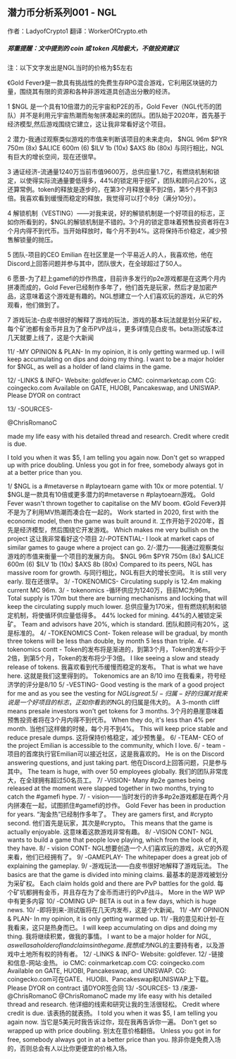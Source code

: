 ## **潜力币分析系列001 - NGL**

作者：LadyofCrypto1
翻译：WorkerOfCrypto.eth

##### **郑重提醒：文中提到的 coin 或 token 风险极大，不做投资建议**

注：以下文字发出是NGL当时的价格为$5左右

《Gold Fever》是一款具有挑战性的免费生存RPG混合游戏，它利用区块链的力量，围绕其有限的资源和各种非游戏道具创造出分散的经济。

1 $NGL 是一个具有10倍潜力的元宇宙和P2E的币，Gold Fever（NGL代币的团队）并不是利用元宇宙热潮而匆匆拼凑起来的团队。团队始于2020年，首先基于经济模型,然后游戏围绕它建立，这让我非常看好这个项目。

2 潜力-我通过观察类似游戏的市值来判断该项目的未来走向，
$NGL 96m 
$PYR 750m (8x) 
$ALICE 600m (6) 
$ILV 1b (10x) 
$AXS 8b (80x)
与同行相比，NGL有巨大的增长空间，现在还很早。

3 通证经济-流通量1240万当前市值9600万，总供应量1.7亿，有燃烧机制和锁定，以使得实际流通量要低得多，44%的锁定用于挖矿，团队和顾问占20%，这还算常例。token的释放是逐步的，在第3个月释放量不到2倍，第5个月不到3倍。我喜欢看到缓慢而稳定的释放，我觉得可以打个8分（满分10分）。


4 解锁机制（VESTING）——对我来说，好的解锁机制是一个好项目的标志，正如你所看到的，$NGL的解锁机制是不错的。3个月的锁定意味着预售投资者将在3个月内得不到代币。当开始释放时，每个月不到4%。这将保持币价稳定，减少预售解锁量的抛压。


5 团队-项目的CEO Emilian 在社区里是一个平易近人的人，我喜欢他，他在Discord上回答问题并参与其中，团队很大，在全球超过了50人。

6 愿景-为了赶上gamefi的炒作热度，目前许多发行的p2e游戏都是在这两个月内拼凑而成的，Gold Fever已经制作多年了，他们首先是玩家，然后才是加密产品，这意味着这个游戏是有趣的。NGL想建立一个人们喜欢玩的游戏，从它的外观看，他们做到了。


7 游戏玩法-白皮书很好的解释了游戏的玩法，游戏的基本玩法就是划分采矿权，每个矿池都有金币并且为了金币PVP战斗，更多详情见白皮书。beta测试版本过几天就要上线了，这是个大新闻


11/ -MY OPINION & PLAN- In my opinion, it is only getting warmed up. I will keep accumulating on dips and doing my thing. I want to be a major holder for $NGL, as well as a holder of land claims in the game.

12/ -LINKS & INFO- Website: goldfever.io CMC: coinmarketcap.com CG: coingecko.com Available on GATE, HUOBI, Pancakeswap, and UNISWAP. Please DYOR on contract

13/ -SOURCES-

@ChrisRomanoC

made my life easy with his detailed thread and research. Credit where credit is due.

I told you when it was $5, I am telling you again now. Don't get so wrapped up with price doubling. Unless you got in for free, somebody always got in at a better price than you.

1/ $NGL is a #metaverse n #playtoearn game with 10x or more potential.
1/ $NGL是一款具有10倍或更多潜力的#metaverse n #playtoearn游戏。
Gold Fever wasn't thrown together to capitalise on the MV boom.
《Gold Fever》并不是为了利用MV热潮而凑合在一起的。
Work started in 2020, first with the economic model, then the game was built around it.
工作开始于2020年，首先是经济模型，然后围绕它开发游戏。
Which makes me very bullish on the project
这让我非常看好这个项目
2/-POTENTIAL- I look at market caps of similar games to gauge where a project can go.
2/-潜力——我通过观察类似游戏的市值来衡量一个项目的发展方向。
$NGL 96m $PYR 750m (8x) $ALICE 600m (6) $ILV 1b (10x) $AXS 8b (80x) Compared to its peers, NGL has massive room for growth.
与同行相比，NGL有巨大的增长空间。
It is still very early.
现在还很早。
3/ -TOKENOMICS- Circulating supply is 12.4m making current MC 96m.
3/ - tokenomics -循环供应为1240万，目前MC为96m。
Total supply is 170m but there are burning mechanisms and locking that will keep the circulating supply much lower.
总供应量为170米，但有燃烧机制和锁定机制，将使循环供应量低得多。
44% locked for mining.
44%的人被锁定采矿。
Team and advisors have 20%, which is standard.
团队和顾问有20%，这是标准的。
4/ -TOKENOMICS Cont- Token release will be gradual, by month three tokens will be less than double, by month 5 less than triple.
4/ - tokenomics contt - Token的发布将是渐进的，到第3个月，Token的发布将少于2倍，到第5个月，Token的发布将少于3倍。
I like seeing a slow and steady release of tokens.
我喜欢看到代币缓慢而稳定的发布。
That is what we have here.
这就是我们这里得到的。
Tokenomics are an 8/10 imo
在我看来，符号经济学的评分是8/10
5/ -VESTING- Good vesting is the mark of a good project for me and as you see the vesting for $NGL is great.
5/ -归属-好的归属对我来说是一个好项目的标志，正如你看到的$NGL的归属是伟大的。
A 3-month cliff means presale investors won't get tokens for 3 months.
3个月的悬崖意味着预售投资者将在3个月内得不到代币。
When they do, it's less than 4% per month.
当他们这样做的时候，每个月不到4%。
This will keep price stable and reduce presale dumps.
这将保持价格稳定，减少预售量。
6/ -TEAM- CEO of the project Emilian is accessible to the community, which I love.
6/ - team -项目的首席执行官Emilian可以接近社区，这是我喜欢的。
He is on the Discord answering questions, and just taking part.
他在Discord上回答问题，只是参与其中。
The team is huge, with over 50 employees globally.
我们的团队非常庞大，在全球拥有超过50名员工。
7/ -VISION- Many #p2e games being released at the moment were slapped together in two months, trying to catch the #gamefi hype.
7/ - vision——当时发行的许多#p2e游戏都是在两个月内拼凑在一起，试图抓住#gamefi的炒作。
Gold Fever has been in production for years.
“淘金热”已经制作多年了。
They are gamers first, and #crypto second.
他们首先是玩家，其次是#crypto。
This means that the game is actually enjoyable.
这意味着这款游戏非常有趣。
8/ -VISION CONT- NGL wants to build a game that people love playing, which from the look of it, they have.
8/ - vision CONT- NGL想要创造一个人们喜欢玩的游戏，从它的外观来看，他们已经拥有了。
9/ -GAMEPLAY- The whitepaper does a great job of explaining the gameplay.
9/ -游戏玩法——白皮书很好地解释了游戏玩法。
The basics are that the game is divided into mining claims.
最基本的是游戏被划分为采矿权。
Each claim holds gold and there are PvP battles for the gold.
每个矿坑都拥有金币，并且存在为了金币而进行的PvP战斗。
More in the WP
WP中有更多内容
10/ -COMING UP- BETA is out in a few days, which is huge news.
10/ -即将到来-测试版将在几天内发布，这是个大新闻。
11/ -MY OPINION & PLAN- In my opinion, it is only getting warmed up.
11/ -我的意见和计划-在我看来，这只是热身而已。
I will keep accumulating on dips and doing my thing.
我将继续积累，做我的事情。
I want to be a major holder for $NGL, as well as a holder of land claims in the game.
我想成为$NGL的主要持有者，以及游戏中土地所有权的持有者。
12/ -LINKS & INFO- Website: goldfever.
12/ -链接和信息-网站:金热。
io CMC: coinmarketcap.com CG: coingecko.com Available on GATE, HUOBI, Pancakeswap, and UNISWAP.
CG: coingecko.com可在GATE、HUOBI、Pancakeswap和UNISWAP上下载。
Please DYOR on contract
请DYOR签合同
13/ -SOURCES-
13 /来源-
@ChrisRomanoC
@ChrisRomanoC
made my life easy with his detailed thread and research.
他详细的线索和研究让我的生活很轻松。
Credit where credit is due.
该表扬的就表扬。
I told you when it was $5, I am telling you again now.
当它是5美元时我告诉过你，现在我再告诉你一遍。
Don't get so wrapped up with price doubling.
别太在意价格翻倍。
Unless you got in for free, somebody always got in at a better price than you.
除非你是免费入场的，否则总会有人以比你更便宜的价格入场。